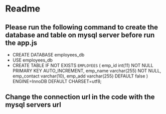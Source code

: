 # Readme

## Please run the following command to create the database and table on mysql server before run the app.js
* CREATE DATABASE employees_db
* USE employees_db
* CREATE TABLE IF NOT EXISTS `EMPLOYEES` (
   emp_id int(11) NOT NULL PRIMARY KEY AUTO_INCREMENT,
   emp_name varchar(255) NOT NULL,
   emp_contact varchar(10),
   emp_add varchar(255) DEFAULT false
   ) ENGINE=InnoDB DEFAULT CHARSET=utf8;

## Change the connection url in the code with the mysql servers url
